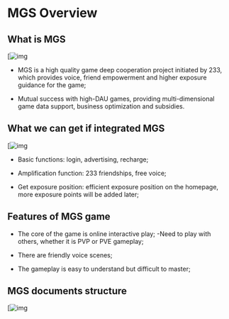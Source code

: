 # MGS Overview

## What is MGS

[![img](https://cdn.233xyx.com/1617276618922_141.png)

- MGS is a high quality game deep cooperation project initiated by 233, which provides voice, friend empowerment and higher exposure guidance for the game;

- Mutual success with high-DAU games, providing multi-dimensional game data support, business optimization and subsidies.

## What we can get if integrated MGS

[![img](https://cdn.233xyx.com/1617276619220_043.png)

- Basic functions: login, advertising, recharge;

- Amplification function: 233 friendships, free voice;

- Get exposure position: efficient exposure position on the homepage, more exposure points will be added later;

## Features of MGS game

- The core of the game is online interactive play;
  -Need to play with others, whether it is PVP or PVE gameplay;

- There are friendly voice scenes;

- The gameplay is easy to understand but difficult to master;

## MGS documents structure

[![img](https://cdn.233xyx.com/1617259048674_004.png)

<details class="details-reset details-overlay details-overlay-dark" id="jumpto-line-details-dialog" style="box-sizing: border-box; display: block;"><summary data-hotkey="l" aria-label="Jump to line" role="button" style="box-sizing: border-box; display: list-item; cursor: pointer; list-style: none;"></summary></details>

 